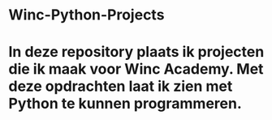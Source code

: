 # Winc-Python-Projects

# In deze repository plaats ik projecten die ik maak voor Winc Academy. Met deze opdrachten laat ik zien met Python te kunnen programmeren.

